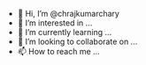 - 👋 Hi, I’m @chrajkumarchary
- 👀 I’m interested in ...
- 🌱 I’m currently learning ...
- 💞️ I’m looking to collaborate on ...
- 📫 How to reach me ...

<!---
chrajkumarchary/chrajkumarchary is a ✨ special ✨ repository because its `README.md` (this file) appears on your GitHub profile.
You can click the Preview link to take a look at your changes.
--->
